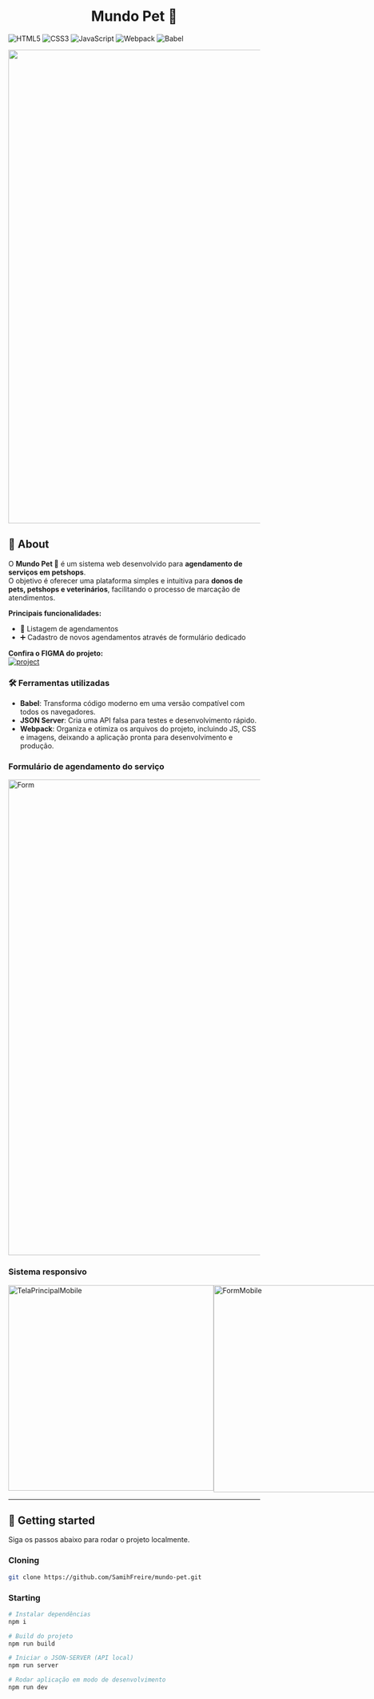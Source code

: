 [PROJECT__BADGE]: https://img.shields.io/badge/figma-%23F24E1E.svg?style=for-the-badge&logo=figma&logoColor=white
[PROJECT__URL]: https://www.figma.com/community/file/1402272413594042585

<h1 align="center" style="font-weight: bold;">Mundo Pet 🐶</h1>

![HTML5](https://img.shields.io/badge/html5-%23E34F26.svg?style=for-the-badge&logo=html5&logoColor=white)
![CSS3](https://img.shields.io/badge/css3-%231572B6.svg?style=for-the-badge&logo=css3&logoColor=white)
![JavaScript](https://img.shields.io/badge/javascript-%23323330.svg?style=for-the-badge&logo=javascript&logoColor=%23F7DF1E)
![Webpack](https://img.shields.io/badge/webpack-%238DD6F9.svg?style=for-the-badge&logo=webpack&logoColor=black)
![Babel](https://img.shields.io/badge/Babel-F9DC3e?style=for-the-badge&logo=babel&logoColor=black)


<p align="center">
  <img width="1917" height="947" alt="TelaPrincipal" src="https://github.com/user-attachments/assets/4dee9298-370c-4340-9c8e-fe24d08564af" />    
</p>

<h2 id="about">📌 About</h2>

O **Mundo Pet 🐶** é um sistema web desenvolvido para **agendamento de serviços em petshops**.  
O objetivo é oferecer uma plataforma simples e intuitiva para **donos de pets, petshops e veterinários**, facilitando o processo de marcação de atendimentos.

**Principais funcionalidades:**  
- 📅 Listagem de agendamentos  
- ➕ Cadastro de novos agendamentos através de formulário dedicado

**Confira o FIGMA do projeto:**  
[![project][PROJECT__BADGE]][PROJECT__URL]

### 🛠 Ferramentas utilizadas

- **Babel**: Transforma código moderno em uma versão compatível com todos os navegadores.
- **JSON Server**: Cria uma API falsa para testes e desenvolvimento rápido.
- **Webpack**: Organiza e otimiza os arquivos do projeto, incluindo JS, CSS e imagens, deixando a aplicação pronta para desenvolvimento e produção.

<h3>Formulário de agendamento do serviço</h3>
<img width="1916" height="951" alt="Form" src="https://github.com/user-attachments/assets/7047ec41-1c31-4746-aaca-5eef990cc6cd" />


<h3>Sistema responsivo</h3>
<div style="display: flex;">
  <img width="411" alt="TelaPrincipalMobile" src="https://github.com/user-attachments/assets/6626c7f7-cf34-4b94-bc0e-86829107e0ea" />
  <img width="414" alt="FormMobile" src="https://github.com/user-attachments/assets/8f8ce913-0932-4ed0-9c58-aa8190f27f5e" />
</div>

---

<h2 id="getting-started">🚀 Getting started</h2>

Siga os passos abaixo para rodar o projeto localmente.

<h3 id="cloning">Cloning</h3>

```bash
git clone https://github.com/SamihFreire/mundo-pet.git
```

<h3 id="starting">Starting</h3>

```bash
# Instalar dependências
npm i

# Build do projeto
npm run build

# Iniciar o JSON-SERVER (API local)
npm run server

# Rodar aplicação em modo de desenvolvimento
npm run dev
```

